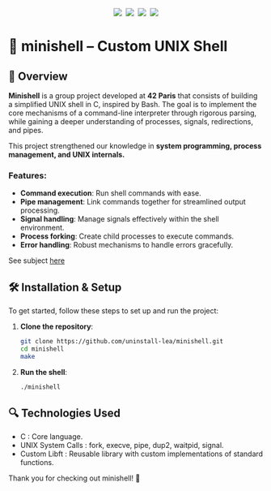<p align="center">
  <img src="https://img.shields.io/badge/103_%2F_100-004d40?label=Final%20Grade&labelColor=151515&logo=data:image/svg%2bxml;base64,..." />&nbsp;
  <img src="https://img.shields.io/badge/C-fe428e?logo=C&label=Language&labelColor=151515" />&nbsp;
  <img src="https://img.shields.io/badge/Passing-brightgreen?logo=42&label=Norminette&labelColor=151515" />&nbsp;
  <img src="https://img.shields.io/badge/Custom%20Libft-004d40?logo=GitHub&label=Library&labelColor=151515" />
</p>


# 🐚 minishell – Custom UNIX Shell

## 📖 Overview
	
**Minishell** is a group project developed at **42 Paris** that consists of building a simplified UNIX shell in C, inspired by Bash.
The goal is to implement the core mechanisms of a command-line interpreter through rigorous parsing, while gaining a deeper understanding of processes, signals, redirections, and pipes.

This project strengthened our knowledge in **system programming, process management, and UNIX internals.**
	
### Features:
- **Command execution**: Run shell commands with ease.
- **Pipe management**: Link commands together for streamlined output processing.
- **Signal handling**: Manage signals effectively within the shell environment.
- **Process forking**: Create child processes to execute commands.
- **Error handling**: Robust mechanisms to handle errors gracefully.

See subject [here](https://github.com/uninstall-lea/minishell/blob/master/subject/en.subject.pdf)
	
## 🛠️ Installation & Setup
	
To get started, follow these steps to set up and run the project:
	
1. **Clone the repository**:
   ```bash
   git clone https://github.com/uninstall-lea/minishell.git
   cd minishell
   make
   ```
	   
2. **Run the shell**:
   ```bash
   ./minishell
   ```
	
## 🔍 Technologies Used

- C : Core language.
- UNIX System Calls : fork, execve, pipe, dup2, waitpid, signal.
- Custom Libft : Reusable library with custom implementations of standard functions.	
	

Thank you for checking out minishell! 🌟
